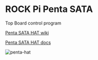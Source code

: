 # ROCK Pi Penta SATA

Top Board control program

[Penta SATA HAT wiki](<https://wiki.radxa.com/Penta_SATA_HAT>)

[Penta SATA HAT docs](https://docs.radxa.com/en/accessories/penta-sata-hat)

![penta-hat](images/penta-sata-hat.png)
